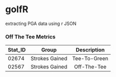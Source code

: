 # golfR
extracting PGA data using r JSON

### Off The Tee Metrics

| Stat_ID       | Group         | Description   |
| ------------- |:-------------:|:-------------:|
| 02674         | Strokes Gained  | Tee-To-Green | 
| 02567         | Strokes Gained | Off-The-Tee  | 

